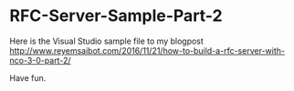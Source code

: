 # RFC-Server-Sample-Part-2

Here is the Visual Studio sample file to my blogpost http://www.reyemsaibot.com/2016/11/21/how-to-build-a-rfc-server-with-nco-3-0-part-2/

Have fun.
